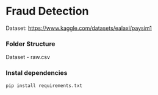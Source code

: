 # Fraud Detection

Dataset: https://www.kaggle.com/datasets/ealaxi/paysim1

### Folder Structure
Dataset
    - raw.csv

### Instal dependencies
```pip install requirements.txt```
